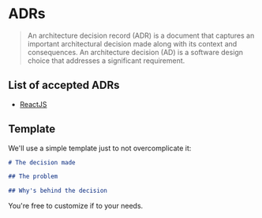 # ADRs

> An architecture decision record (ADR) is a document that captures an important architectural decision made along with its context and consequences. An architecture decision (AD) is a software design choice that addresses a significant requirement.

## List of accepted ADRs

* [ReactJS](19.04.2022-reactjs.md)

## Template
We'll use a simple template just to not overcomplicate it:

```markdown
# The decision made

## The problem

## Why's behind the decision

```

You're free to customize if to your needs.
